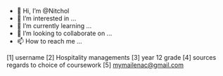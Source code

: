 - 👋 Hi, I’m @Nitchol
- 👀 I’m interested in ...
- 🌱 I’m currently learning ...
- 💞️ I’m looking to collaborate on ...
- 📫 How to reach me ...

<!---
Nitchol/Nitchol is a ✨ special ✨ repository because its `README.md` (this file) appears on your GitHub profile.
You can click the Preview link to take a look at your changes.
--->
 [1] username 
[2] Hospitality managements 
[3] year 12 grade 
[4] sources regards to choice of coursework
[5] mymailenac@gmail.com 
